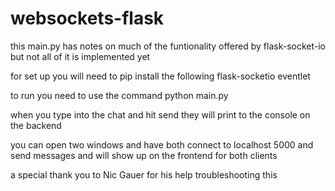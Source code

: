 # websockets-flask
this main.py has notes on much of the funtionality offered by flask-socket-io but not all of it is implemented yet

for set up you will need to pip install the following flask-socketio eventlet


to run you need to use the command python main.py


when you type into the chat and hit send they will print to the console on the backend 

you can open two windows and have both connect to localhost 5000 and send messages and will show up on the frontend for both clients 



a special thank you to Nic Gauer for his help troubleshooting this
